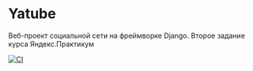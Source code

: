 # Yatube

Веб-проект социальной сети на фреймворке Django.
Второе задание курса Яндекс.Практикум

[![CI](https://github.com/yandex-praktikum/hw05_final/actions/workflows/python-app.yml/badge.svg?branch=master)](https://github.com/yandex-praktikum/hw05_final/actions/workflows/python-app.yml)
